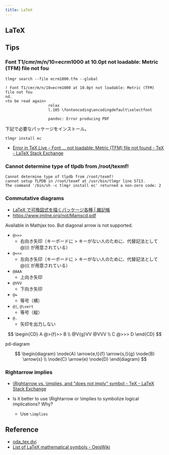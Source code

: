 ```yaml
---
title: LaTeX
---
```


## LaTeX

## Tips

### Font T1/cmr/m/n/10=ecrm1000 at 10.0pt not loadable: Metric (TFM) file not fou

`tlmgr search --file ecrm1000.tfm --global`

```
! Font T1/cmr/m/n/10=ecrm1000 at 10.0pt not loadable: Metric (TFM) file not fou
nd.
<to be read again>
                   relax
                   l.105 \fontencoding\encodingdefault\selectfont

                   pandoc: Error producing PDF
```

下記で必要なパッケージをインストール。

`tlmgr install ec`

* [Error in TeX Live – Font ... not loadable: Metric (TFM) file not found - TeX - LaTeX Stack Exchange](http://tex.stackexchange.com/questions/75166/error-in-tex-live-font-not-loadable-metric-tfm-file-not-found)


### Cannot determine type of tlpdb from /root/texmf!

```
Cannot determine type of tlpdb from /root/texmf!
cannot setup TLPDB in /root/texmf at /usr/bin/tlmgr line 5713.
The command '/bin/sh -c tlmgr install ec' returned a non-zero code: 2
```

### Commutative diagrams
* [LaTeX で可換図式を描くパッケージ各種 \| 雑記帳](https://blog.miz-ar.info/2017/06/commutative-diagrams-in-latex/)
* https://www.jmilne.org/not/Mamscd.pdf

Available in Mathjax too. But diagonal arrow is not supported.

* `@>>>`
    * 右向き矢印（キーボードに > キーがない人のために、代替記法として @))) が用意されている）
* `@<<<`
    * 左向き矢印（キーボードに > キーがない人のために、代替記法として @((( が用意されている）
* `@AAA`
    * 上向き矢印
* `@VVV`
    * 下向き矢印
* `@=`
    * 等号（横）
* `@|`, `@\vert`
    * 等号（縦）
* `@.`
    * 矢印を出力しない

$$
\begin{CD}
    A @>{f}>> B
    \\
    @V{g}VV    @VVV
    \\
    C   @>>>  D
\end{CD}
$$

pd-diagram

$$
\begin{diagram}
    \node{A} \arrow{e,t}{f} \arrow{s,l}{g} \node{B} \arrow{s} \\
    \node{C} \arrow{e} \node{D}
\end{diagram}
$$

### Rightarrow implies
* [\Rightarrow vs. \implies, and "does not imply" symbol - TeX - LaTeX Stack Exchange](https://tex.stackexchange.com/questions/47063/rightarrow-vs-implies-and-does-not-imply-symbol)

* Is it better to use \Rightarrow or \implies to symbolize logical implications? Why?
    * Use `\implies`



## Reference
* [oda_tex.dvi](https://www.math.tohoku.ac.jp/tmj/oda_tex.pdf)
* [List of LaTeX mathematical symbols - OeisWiki](https://oeis.org/wiki/List_of_LaTeX_mathematical_symbols)
